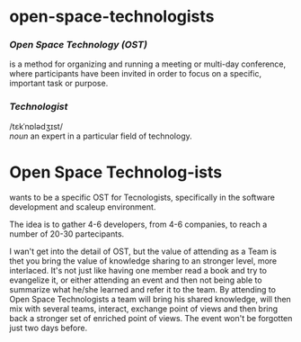 # open-space-technologists

### *Open Space Technology (OST)*  
is a method for organizing and running a meeting or multi-day conference, where participants have been invited in order to focus on a specific, important task or purpose.

### *Technologist*  
/tɛkˈnɒlədʒɪst/  
_noun_ 
an expert in a particular field of technology.


# Open Space Technolog-ists
wants to be a specific OST for Tecnologists, specifically in the software development and scaleup environment.

The idea is to gather 4-6 developers, from 4-6 companies, to reach a number of 20-30 partecipants.

I wan't get into the detail of OST, but the value of attending as a Team is thet you bring the value of knowledge sharing to an stronger level, more interlaced.
It's not just like having one member read a book and try to evangelize it, or either attending an event and then not being able to summarize what he/she learned and refer it to the team.
By attending to Open Space Technologists a team will bring his shared knowledge, will then mix with several teams, interact, exchange point of views and then bring back a stronger set of enriched point of views. The event won't be forgotten just two days before.
